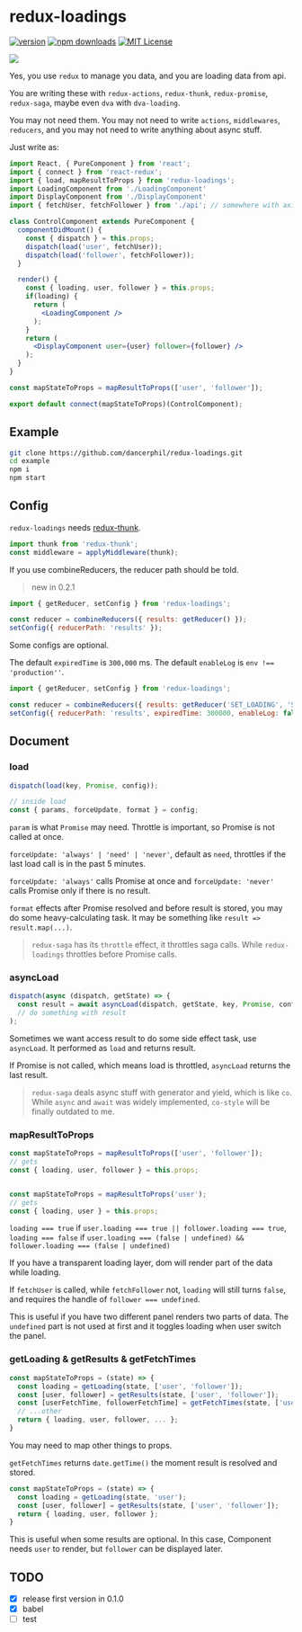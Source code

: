 # redux-loadings

[![version](https://img.shields.io/npm/v/redux-loadings.svg?style=flat-square)](http://npm.im/redux-loadings)
[![npm downloads](https://img.shields.io/npm/dm/redux-loadings.svg?style=flat-square)](https://www.npmjs.com/package/redux-loadings)
[![MIT License](https://img.shields.io/npm/l/redux-loadings.svg?style=flat-square)](http://opensource.org/licenses/MIT)

![](https://github.com/dancerphil/redux-loadings/blob/master/screenshot.gif)

Yes, you use `redux` to manage you data, and you are loading data from api.

You are writing these with `redux-actions`, `redux-thunk`, `redux-promise`, `redux-saga`, maybe even `dva` with `dva-loading`.

You may not need them. You may not need to write `actions`, `middlewares`, `reducers`, and you may not need to write anything about async stuff.
 
Just write as:

```jsx harmony
import React, { PureComponent } from 'react';
import { connect } from 'react-redux';
import { load, mapResultToProps } from 'redux-loadings';
import LoadingComponent from './LoadingComponent'
import DisplayComponent from './DisplayComponent'
import { fetchUser, fetchFollower } from './api'; // somewhere with axios

class ControlComponent extends PureComponent {
  componentDidMount() {
    const { dispatch } = this.props;
    dispatch(load('user', fetchUser));
    dispatch(load('follower', fetchFollower));
  }

  render() {
    const { loading, user, follower } = this.props;
    if(loading) {
      return (
        <LoadingComponent />
      );
    }
    return (
      <DisplayComponent user={user} follower={follower} />
    );
  }
}

const mapStateToProps = mapResultToProps(['user', 'follower']);

export default connect(mapStateToProps)(ControlComponent);
```

## Example

```bash
git clone https://github.com/dancerphil/redux-loadings.git
cd example
npm i
npm start
```

## Config

`redux-loadings` needs [redux-thunk](https://www.npmjs.com/package/redux-thunk).

```javascript
import thunk from 'redux-thunk';
const middleware = applyMiddleware(thunk);
```

If you use combineReducers, the reducer path should be told.

> new in 0.2.1

```javascript
import { getReducer, setConfig } from 'redux-loadings';

const reducer = combineReducers({ results: getReducer() });
setConfig({ reducerPath: 'results' });
```

Some configs are optional.

The default `expiredTime` is `300,000` ms. The default `enableLog` is `env !== 'production''`.

```javascript
import { getReducer, setConfig } from 'redux-loadings';

const reducer = combineReducers({ results: getReducer('SET_LOADING', 'SET_RESULT') });
setConfig({ reducerPath: 'results', expiredTime: 300000, enableLog: false });
```

## Document

### load

```javascript
dispatch(load(key, Promise, config));

// inside load
const { params, forceUpdate, format } = config;
```

`param` is what `Promise` may need. Throttle is important, so Promise is not called at once.

`forceUpdate: 'always' | 'need' | 'never'`, default as `need`, throttles if the last load call is in the past 5 minutes.

`forceUpdate: 'always'` calls Promise at once and `forceUpdate: 'never'` calls Promise only if there is no result.

`format` effects after Promise resolved and before result is stored, you may do some heavy-calculating task. It may be something like `result => result.map(...)`.

> `redux-saga` has its `throttle` effect, it throttles saga calls. While `redux-loadings` throttles before Promise calls.

### asyncLoad

```javascript
dispatch(async (dispatch, getState) => {
  const result = await asyncLoad(dispatch, getState, key, Promise, config);
  // do something with result
);
```

Sometimes we want access result to do some side effect task, use `asyncLoad`. It performed as `load` and returns result.

If Promise is not called, which means load is throttled, `asyncLoad` returns the last result.

> `redux-saga` deals async stuff with generator and yield, which is like `co`.
> While `async` and `await` was widely implemented, `co-style` will be finally outdated to me.

### mapResultToProps

```javascript
const mapStateToProps = mapResultToProps(['user', 'follower']);
// gets
const { loading, user, follower } = this.props;


const mapStateToProps = mapResultToProps('user');
// gets
const { loading, user } = this.props;
```

`loading === true` if `user.loading === true || follower.loading === true`, `loading === false` if `user.loading === (false | undefined) && follower.loading === (false | undefined)`

If you have a transparent loading layer, dom will render part of the data while loading.

If `fetchUser` is called, while `fetchFollower` not, `loading` will still turns `false`, and requires the handle of `follower === undefined`.

This is useful if you have two different panel renders two parts of data. The `undefined` part is not used at first and it toggles loading when user switch the panel.

### getLoading & getResults & getFetchTimes

```javascript
const mapStateToProps = (state) => {
  const loading = getLoading(state, ['user', 'follower']);
  const [user, follower] = getResults(state, ['user', 'follower']);
  const [userFetchTime, followerFetchTime] = getFetchTimes(state, ['user', 'follower']);
  // ...other
  return { loading, user, follower, ... };
}
```

You may need to map other things to props.

`getFetchTimes` returns `date.getTime()` the moment result is resolved and stored.

```javascript
const mapStateToProps = (state) => {
  const loading = getLoading(state, 'user');
  const [user, follower] = getResults(state, ['user', 'follower']);
  return { loading, user, follower };
}
```

This is useful when some results are optional. In this case, Component needs `user` to render, but `follower` can be displayed later. 

## TODO

- [x] release first version in 0.1.0
- [x] babel
- [ ] test
